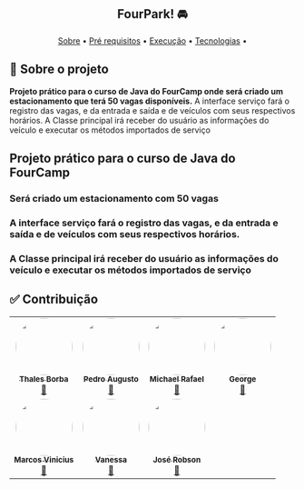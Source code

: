 <h2 align="center">FourPark! 🚘</h2>

<p align="center">
 <a href="#-sobre-o-projeto">Sobre</a> •
 <a href="#-requisitos">Pré requisitos</a> • 
 <a href="Execução">Execução</a> • 
 <a href="#-tecnologias">Tecnologias</a> • 
</p>

## 🔎 Sobre o projeto
**Projeto prático para o curso de Java do FourCamp onde será criado um estacionamento que terá 50 vagas disponíveis.**
A interface serviço fará o registro das vagas, e da entrada e saída e de veículos com seus respectivos horários.
A Classe principal irá receber do usuário as informações do veículo e executar os métodos importados de serviço
## Projeto prático para o curso de Java do FourCamp


### Será criado um estacionamento com 50 vagas
### A interface serviço fará o registro das vagas, e da entrada e saída e de veículos com seus respectivos horários.
### A Classe principal irá receber do usuário as informações do veículo e executar os métodos importados de serviço

## ✅ Contribuição
<table>
  
  <tr>
    <td align="center"><a href="https://github.com/ThalesBorba"><img style="border-radius: 50%;" src="https://avatars.githubusercontent.com/u/64099896?v=4" width="100px;" alt=""/><br /><sub><b>Thales Borba</b></sub></a><br /><a href="https://github.com/ThalesBorba/" title="Thales">🚀</a></td>
    <td align="center"><a href="https://github.com/pedro-augustof"><img style="border-radius: 50%;" src="https://avatars.githubusercontent.com/u/77128848?v=4" width="100px;" alt=""/><br /><sub><b>Pedro Augusto</b></sub></a><br /><a href="https://github.com/pedro-augustof" title="pedro">🚀</a></td>
    <td align="center"><a href="https://github.com/MichaelRafael"><img style="border-radius: 50%;" src="https://avatars.githubusercontent.com/u/86898305?v=4" width="100px;" alt=""/><br /><sub><b>Michael Rafael</b></sub></a><br /><a href="https://github.com/MichaelRafael" title="Michael">🚀</a></td>
    <td align="center"><a href="https://github.com/georginho1"><img style="border-radius: 50%;" src="https://avatars.githubusercontent.com/u/5865441?v=4" width="100px;" alt=""/><br /><sub><b>George</b></sub></a><br /><a href="https://github.com/georginho1" title="george">🚀</a></td>
  </tr>
  <tr>
    <td align="center"><a href="https://github.com/marcos-aha"><img style="border-radius: 50%;" src="https://avatars.githubusercontent.com/u/87346415?v=44" width="100px;" alt=""/><br /><sub><b>Marcos Vinicius</b></sub></a><br /><a href="https://github.com/marcos-aha" title="Marcos">🚀</a></td>
    <td align="center"><a href="https://github.com/xavmxs"><img style="border-radius: 50%;" src="https://avatars.githubusercontent.com/u/29954323?v=4" width="100px;" alt=""/><br /><sub><b>Vanessa</b></sub></a><br /><a href="https://github.com/xavmxs" title="Vanessa">🚀</a></td>
    <td align="center"><a href="https://github.com/robinhosz"><img style="border-radius: 50%;" src="https://avatars.githubusercontent.com/u/82779533?v=4" width="100px;" alt=""/><br /><sub><b>José Robson</b></sub></a><br /><a href="https://github.com/robinhosz" title="José Robson">🚀</a></td>
  </tr>
</table>
